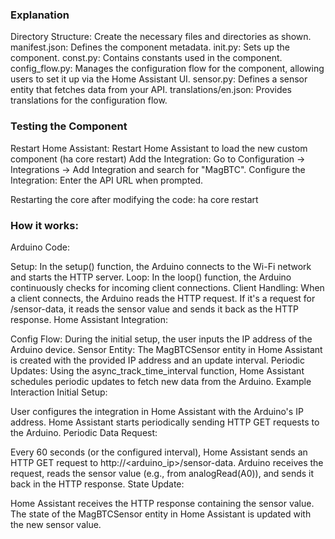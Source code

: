### Explanation
Directory Structure: Create the necessary files and directories as shown.
manifest.json: Defines the component metadata.
init.py: Sets up the component.
const.py: Contains constants used in the component.
config_flow.py: Manages the configuration flow for the component, allowing users to set it up via the Home Assistant UI.
sensor.py: Defines a sensor entity that fetches data from your API.
translations/en.json: Provides translations for the configuration flow.

### Testing the Component
Restart Home Assistant: Restart Home Assistant to load the new custom component (ha core restart)
Add the Integration: Go to Configuration -> Integrations -> Add Integration and search for "MagBTC".
Configure the Integration: Enter the API URL when prompted.

Restarting the core after modifying the code:
ha core restart


### How it works:
Arduino Code:

Setup: In the setup() function, the Arduino connects to the Wi-Fi network and starts the HTTP server.
Loop: In the loop() function, the Arduino continuously checks for incoming client connections.
Client Handling: When a client connects, the Arduino reads the HTTP request. If it's a request for /sensor-data, it reads the sensor value and sends it back as the HTTP response.
Home Assistant Integration:

Config Flow: During the initial setup, the user inputs the IP address of the Arduino device.
Sensor Entity: The MagBTCSensor entity in Home Assistant is created with the provided IP address and an update interval.
Periodic Updates: Using the async_track_time_interval function, Home Assistant schedules periodic updates to fetch new data from the Arduino.
Example Interaction
Initial Setup:

User configures the integration in Home Assistant with the Arduino's IP address.
Home Assistant starts periodically sending HTTP GET requests to the Arduino.
Periodic Data Request:

Every 60 seconds (or the configured interval), Home Assistant sends an HTTP GET request to http://<arduino_ip>/sensor-data.
Arduino receives the request, reads the sensor value (e.g., from analogRead(A0)), and sends it back in the HTTP response.
State Update:

Home Assistant receives the HTTP response containing the sensor value.
The state of the MagBTCSensor entity in Home Assistant is updated with the new sensor value.